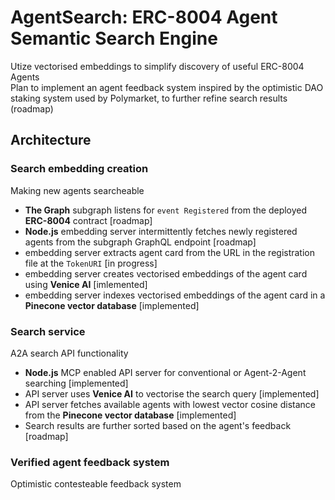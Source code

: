 # AgentSearch: ERC-8004 Agent Semantic Search Engine
Utize vectorised embeddings to simplify discovery of useful ERC-8004 Agents <br>
Plan to implement an agent feedback system inspired by the optimistic DAO staking system used by Polymarket, to further refine search results (roadmap)

## Architecture
### Search embedding creation
Making new agents searcheable
- **The Graph** subgraph listens for ```event Registered``` from the deployed **ERC-8004** contract [roadmap]
- **Node.js** embedding server intermittently fetches newly registered agents from the subgraph GraphQL endpoint [roadmap]
- embedding server extracts agent card from the URL in the registration file at the ```TokenURI``` [in progress]
- embedding server creates vectorised embeddings of the agent card using **Venice AI** [imlemented]
- embedding server indexes vectorised embeddings of the agent card in a **Pinecone vector database** [implemented]

### Search service
A2A search API functionality 
- **Node.js** MCP enabled API server for conventional or Agent-2-Agent searching [implemented]
- API server uses **Venice AI** to vectorise the search query [implemented]
- API server fetches available agents with lowest vector cosine distance from the **Pinecone vector database** [implemented]
- Search results are further sorted based on the agent's feedback [roadmap]

### Verified agent feedback system
Optimistic contesteable feedback system
